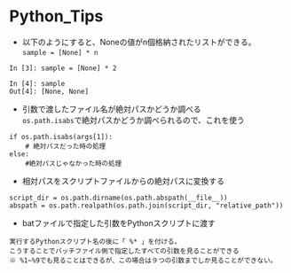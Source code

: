 # Python_Tips
* 以下のようにすると、Noneの値がn個格納されたリストができる。  
`sample = [None] * n`

```
In [3]: sample = [None] * 2

In [4]: sample
Out[4]: [None, None]
```

* 引数で渡したファイル名が絶対パスかどうか調べる  
`os.path.isabs`で絶対パスかどうか調べられるので、これを使う

```
if os.path.isabs(args[1]):
    # 絶対パスだった時の処理
else:
    #絶対パスじゃなかった時の処理
```

* 相対パスをスクリプトファイルからの絶対パスに変換する

```
script_dir = os.path.dirname(os.path.abspath(__file__))
abspath = os.path.realpath(os.path.join(script_dir, "relative_path"))
```

* batファイルで指定した引数をPythonスクリプトに渡す

```
実行するPythonスクリプト名の後に「 %* 」を付ける。
こうすることでバッチファイル側で指定したすべての引数を見ることができる
※ %1~%9でも見ることはできるが、この場合は９つの引数までしか見ることができない。
```
